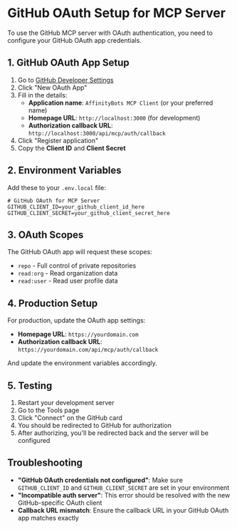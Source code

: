 # GitHub OAuth Setup for MCP Server

To use the GitHub MCP server with OAuth authentication, you need to configure your GitHub OAuth app credentials.

## 1. GitHub OAuth App Setup

1. Go to [GitHub Developer Settings](https://github.com/settings/developers)
2. Click "New OAuth App"
3. Fill in the details:
   - **Application name**: `AffinityBots MCP Client` (or your preferred name)
   - **Homepage URL**: `http://localhost:3000` (for development)
   - **Authorization callback URL**: `http://localhost:3000/api/mcp/auth/callback`
4. Click "Register application"
5. Copy the **Client ID** and **Client Secret**

## 2. Environment Variables

Add these to your `.env.local` file:

```env
# GitHub OAuth for MCP Server
GITHUB_CLIENT_ID=your_github_client_id_here
GITHUB_CLIENT_SECRET=your_github_client_secret_here
```

## 3. OAuth Scopes

The GitHub OAuth app will request these scopes:
- `repo` - Full control of private repositories
- `read:org` - Read organization data
- `read:user` - Read user profile data

## 4. Production Setup

For production, update the OAuth app settings:
- **Homepage URL**: `https://yourdomain.com`
- **Authorization callback URL**: `https://yourdomain.com/api/mcp/auth/callback`

And update the environment variables accordingly.

## 5. Testing

1. Restart your development server
2. Go to the Tools page
3. Click "Connect" on the GitHub card
4. You should be redirected to GitHub for authorization
5. After authorizing, you'll be redirected back and the server will be configured

## Troubleshooting

- **"GitHub OAuth credentials not configured"**: Make sure `GITHUB_CLIENT_ID` and `GITHUB_CLIENT_SECRET` are set in your environment
- **"Incompatible auth server"**: This error should be resolved with the new GitHub-specific OAuth client
- **Callback URL mismatch**: Ensure the callback URL in your GitHub OAuth app matches exactly
